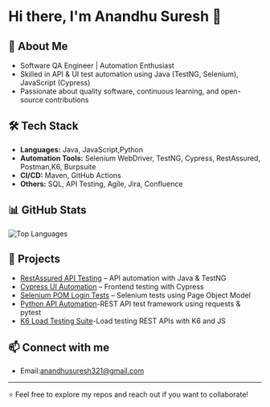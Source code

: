 # Hi there, I'm Anandhu Suresh 👋

## 🚀 About Me
- Software QA Engineer | Automation Enthusiast  
- Skilled in API & UI test automation using Java (TestNG, Selenium), JavaScript (Cypress)  
- Passionate about quality software, continuous learning, and open-source contributions  


## 🛠️ Tech Stack
- **Languages:** Java, JavaScript,Python 
- **Automation Tools:** Selenium WebDriver, TestNG, Cypress, RestAssured, Postman,K6, Burpsuite
- **CI/CD:** Maven, GitHub Actions  
- **Others:** SQL, API Testing, Agile, Jira, Confluence

## 📊 GitHub Stats

![Top Languages](https://github-readme-stats.vercel.app/api/top-langs/?username=imanandhu&layout=compact&theme=radical)

## 📂 Projects
- [RestAssured API Testing](https://github.com/imanandhu/restassured-api-testing) – API automation with Java & TestNG  
- [Cypress UI Automation](https://github.com/imanandhu/cypress-ui-automation) – Frontend testing with Cypress  
- [Selenium POM Login Tests](https://github.com/imanandhu/selenium-pom-login-tests) – Selenium tests using Page Object Model
- [Python API Automation](https://github.com/imanandhu/api-automation-framework)-REST API test framework using requests & pytest
- [K6 Load Testing Suite](https://github.com/imanandhu/K6-automation-project)-Load testing REST APIs with K6 and JS 

## 📫 Connect with me
- Email:anandhusuresh321@gmail.com  

---

⭐️ Feel free to explore my repos and reach out if you want to collaborate!
